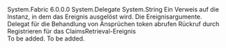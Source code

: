 <Type Name="FabricClient+ClaimsRetrievalEventHandler" FullName="System.Fabric.FabricClient+ClaimsRetrievalEventHandler">
  <TypeSignature Language="C#" Value="public delegate string FabricClient.ClaimsRetrievalEventHandler(object sender, FabricClient.ClaimsRetrievalEventArgs e);" />
  <TypeSignature Language="ILAsm" Value=".class nested public auto ansi sealed FabricClient/ClaimsRetrievalEventHandler extends System.MulticastDelegate" />
  <TypeSignature Language="DocId" Value="T:System.Fabric.FabricClient.ClaimsRetrievalEventHandler" />
  <TypeSignature Language="VB.NET" Value="Public Delegate Function FabricClient.ClaimsRetrievalEventHandler(sender As Object, e As FabricClient.ClaimsRetrievalEventArgs) As String " />
  <TypeSignature Language="F#" Value="type FabricClient.ClaimsRetrievalEventHandler = delegate of obj * FabricClient.ClaimsRetrievalEventArgs -&gt; string" />
  <AssemblyInfo>
    <AssemblyName>System.Fabric</AssemblyName>
    <AssemblyVersion>6.0.0.0</AssemblyVersion>
  </AssemblyInfo>
  <Base>
    <BaseTypeName>System.Delegate</BaseTypeName>
  </Base>
  <Parameters>
    <Parameter Name="sender" Type="System.Object" />
    <Parameter Name="e" Type="System.Fabric.FabricClient+ClaimsRetrievalEventArgs" />
  </Parameters>
  <ReturnValue>
    <ReturnType>System.String</ReturnType>
  </ReturnValue>
  <Docs>
    <param name="sender">
      <para>Ein Verweis auf die <see cref="T:System.Fabric.FabricClient" /> Instanz, in dem das Ereignis ausgelöst wird.</para>
    </param>
    <param name="e">
      <para>Die Ereignisargumente.</para>
      <seealso cref="T:System.Fabric.FabricClient.ClaimsRetrievalEventArgs" />
    </param>
    <summary>
            Delegat für die Behandlung von Ansprüchen token abrufen Rückruf durch Registrieren für das ClaimsRetrieval-Ereignis
            </summary>
    <returns>To be added.</returns>
    <remarks>To be added.</remarks>
  </Docs>
</Type>